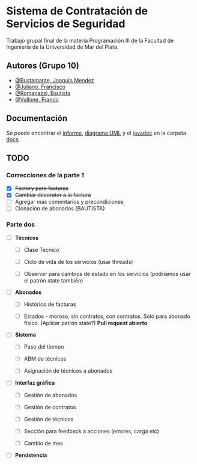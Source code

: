 # Sistema de Contratación de Servicios de Seguridad

Trabajo grupal final de la materia Programación III de la Facultad de Ingeniería de la Universidad de Mar del Plata.

## Autores (Grupo 10)

- [@Bustamante, Joaquín Mendez](https://github.com/JoaquinBustamante96)
- [@Juliano, Francisco](https://github.com/franq22)
- [@Romanazzi, Bautista](https://github.com/blautista)
- [@Vallone, Franco](https://github.com/Whejseider)

## Documentación

Se puede encontrar el [informe](https://github.com/Whejseider/Grupo10_primera_parte/blob/Develop/docs/informe/Informe%20Grupo%2010.pdf), [diagrama UML](https://github.com/Whejseider/Grupo10_primera_parte/blob/Develop/docs/uml/UML.jpg) y el [javadoc](https://github.com/Whejseider/Grupo10_primera_parte/tree/Develop/docs/javadoc) en la carpeta [docs](https://github.com/Whejseider/Grupo10_primera_parte/tree/Develop/docs).

## TODO

### Correcciones de la parte 1
- [x] ~~Factory para facturas~~
- [x] ~~Cambiar decorator a la factura~~
- [ ] Agregar más comentarios y precondiciones
- [ ] Clonación de abonados (BAUTISTA)

### Parte dos

- [ ] **Técnicos**
  - [ ] Clase Tecnico
  - [ ] Ciclo de vida de los servicios (usar threads)
  - [ ] Observer para cambios de estado en los servicios (podríamos usar el patrón state también)


- [ ] **Abonados**
  - [ ] Histórico de facturas
  - [ ] Estados - moroso, sin contratos, con contratos. Solo para abonado físico. (Aplicar patrón state?) **Pull request abierto**


- [ ] **Sistema**
  - [ ] Paso del tiempo
  - [ ] ABM de técnicos
  - [ ] Asignación de técnicos a abonados


- [ ] **Interfaz gráfica**
  - [ ] Gestión de abonados
  - [ ] Gestión de contratos
  - [ ] Gestión de técnicos
  - [ ] Sección para feedback a acciones (errores, carga etc)
  - [ ] Cambio de mes


- [ ] **Persistencia**
